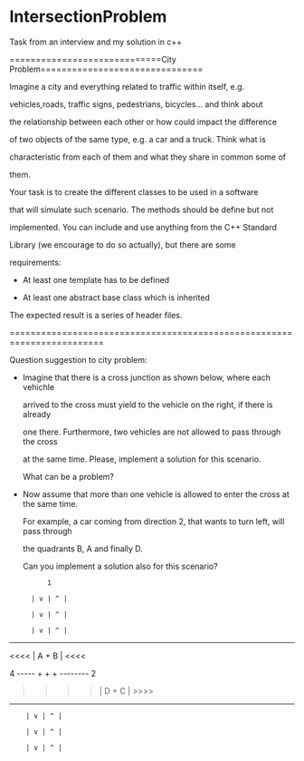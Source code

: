 # IntersectionProblem
Task from an interview and my solution in c++


=============================City Problem===============================

Imagine a city and everything related to traffic within itself, e.g. 

vehicles,roads, traffic signs, pedestrians, bicycles... and think about 

the relationship between each other or how could impact the difference 

of two objects of the same type, e.g. a car and a truck. Think what is 

characteristic from each of them and what they share in common some of 

them. 



Your task is to create the different classes to be used in a software 

that will simulate such scenario. The methods should be define but not 

implemented. You can include and use anything from the C++ Standard 

Library (we encourage to do so actually), but there are some 

requirements:

 - At least one template has to be defined

 - At least one abstract base class which is inherited



The expected result is a series of header files.

========================================================================

Question suggestion to city problem: 

- Imagine that there is a cross junction as shown below, where each vehichle

  arrived to the cross must yield to the vehicle on the right, if there is already 

  one there. Furthermore, two vehicles are not allowed to pass through the cross 

  at the same time. Please, implement a solution for this scenario. 

  What can be a problem? 

     

- Now assume that more than one vehicle is allowed to enter  the cross at the same time.

  For example, a car coming from direction 2, that wants to turn left, will pass through 

  the quadrants B, A and finally D. 

  Can you implement a solution also for this scenario?

  

  

			1   

        | v | ^ |                   

        | v | ^ |

        | v | ^ |

 --------------------------

   <<<< | A + B | <<<< 

 4 -----  + + +  -------- 2

   >>>> | D + C | >>>>

 --------------------------

        | v | ^ |

        | v | ^ |

        | v | ^ |
